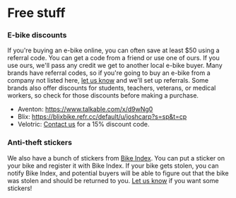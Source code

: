 # Free stuff

### E-bike discounts

If you're buying an e-bike online, you can often save at least $50 using a referral code.
You can get a code from a friend or use one of ours. If you use ours, we'll pass any
credit we get to another local e-bike buyer. Many brands have referral codes, so if you're
going to buy an e-bike from a company not listed here,
[let us know](mailto:hi@ebikelibrarycville.org) and we'll set up referrals. Some brands
also offer discounts for students, teachers, veterans, or medical workers, so check for
those discounts before making a purchase.

- Aventon: https://www.talkable.com/x/d9wNg0
- Blix: https://blixbike.refr.cc/default/u/joshcarp?s=sp&t=cp
- Velotric: [Contact us](mailto:hi@ebikelibrary.org) for a 15% discount code.

### Anti-theft stickers

We also have a bunch of stickers from [Bike Index](https://bikeindex.org/). You can put a
sticker on your bike and register it with Bike Index. If your bike gets stolen, you can
notify Bike Index, and potential buyers will be able to figure out that the bike was
stolen and should be returned to you. [Let us know](mailto:hi@ebikelibrarycville.org) if
you want some stickers!
